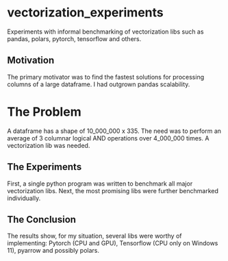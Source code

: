 # vectorization_experiments
Experiments with informal benchmarking of vectorization libs such as pandas, polars, pytorch, tensorflow and others.

## Motivation
The primary motivator was to find the fastest solutions for processing columns of a large dataframe. I had outgrown pandas scalability.

# The Problem
A dataframe has a shape of 10_000_000 x 335. The need was to perform an average of 3 columnar logical AND operations over 4_000_000 times. A vectorization lib was needed.

## The Experiments
First, a single python program was written to benchmark all major vectorization libs. Next, the most promising libs were further benchmarked individually.

## The Conclusion
The results show, for my situation, several libs were worthy of implementing: Pytorch (CPU and GPU), Tensorflow (CPU only on Windows 11), pyarrow and possibly polars.
